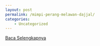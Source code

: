 ```yaml
---
layout: post
permalink: /mimpi-perang-melawan-dajjal/
categories:
    - Uncategorized
---
```


[Baca Selengkapnya](/01)